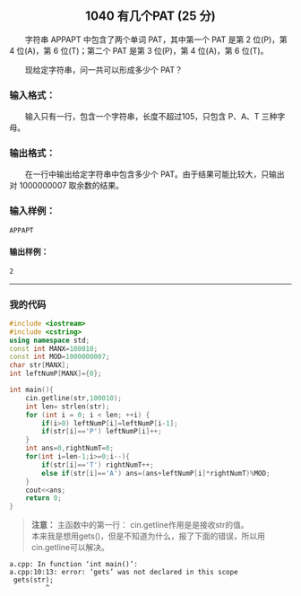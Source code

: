 ## <center>1040 有几个PAT (25 分)</center>

&emsp;&emsp;字符串 APPAPT 中包含了两个单词 PAT，其中第一个 PAT 是第 2 位(P)，第 4 位(A)，第 6 位(T)；第二个 PAT 是第 3 位(P)，第 4 位(A)，第 6 位(T)。

&emsp;&emsp;现给定字符串，问一共可以形成多少个 PAT？

### 输入格式：

&emsp;&emsp;输入只有一行，包含一个字符串，长度不超过105，只包含 P、A、T 三种字母。

### 输出格式：

&emsp;&emsp;在一行中输出给定字符串中包含多少个 PAT。由于结果可能比较大，只输出对 1000000007 取余数的结果。

### 输入样例：

```txt
APPAPT
```

#### 输出样例：

```txt
2
```

---

### 我的代码

```c++
#include <iostream>
#include <cstring>
using namespace std;
const int MANX=100010;
const int MOD=1000000007;
char str[MANX];
int leftNumP[MANX]={0};

int main(){
    cin.getline(str,100010);
    int len= strlen(str);
    for (int i = 0; i < len; ++i) {
        if(i>0) leftNumP[i]=leftNumP[i-1];
        if(str[i]=='P') leftNumP[i]++;
    }
    int ans=0,rightNumT=0;
    for(int i=len-1;i>=0;i--){
        if(str[i]=='T') rightNumT++;
        else if(str[i]=='A') ans=(ans+leftNumP[i]*rightNumT)%MOD;
    }
    cout<<ans;
    return 0;
}
```


> **注意：** 主函数中的第一行： cin.getline作用是是接收str的值。  
> 本来我是想用gets()，但是不知道为什么，报了下面的错误，所以用cin.getline可以解决。

    a.cpp: In function ‘int main()’:
    a.cpp:10:13: error: ‘gets’ was not declared in this scope
     gets(str);
             ^
